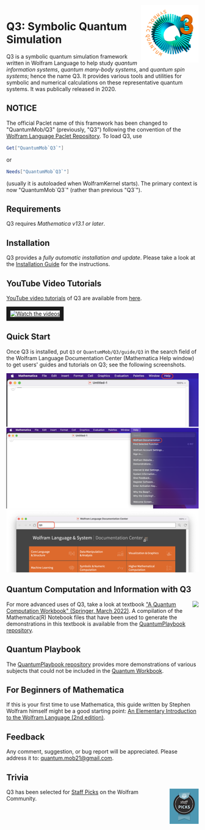 <a href="https://github.com/quantum-mob/Q3">
<img align="Right" src="Q3/Asset/Images/EmblemQ3S.png" width="30%"/>
</a>

# Q3: Symbolic Quantum Simulation

Q3 is a symbolic quantum simulation framework written in Wolfram Language to help study *quantum information systems*, *quantum many-body systems*, and *quantum spin systems*; hence the name Q3. It provides various tools and utilities for symbolic and numerical calculations on these representative quantum systems. It was publically released in 2020.

## NOTICE

The official Paclet name of this framework has been changed to "QuantumMob/Q3" (previously, "Q3") following the convention of the [Wolfram Language Paclet Repository](https://resources.wolframcloud.com/PacletRepository/). To load Q3, use 
```Mathematica
Get["QuantumMob`Q3`"]
```
or
```Mathematica
Needs["QuantumMob`Q3`"]
```
(usually it is autoloaded when WolframKernel starts).
The primary context is now "QuantumMob\`Q3\`" (rather than previous "Q3\`").


## Requirements

Q3 requires *Mathematica v13.1 or later*.


## Installation

Q3 provides a *fully automatic installation and update*. Please take a look at the [Installation Guide](./INSTALL.md) for the instructions.


## YouTube Video Tutorials

[YouTube video tutorials](https://youtube.com/playlist?list=PLO3EQ7RIEy-eW2hPiaPQ24VuVOZytyS5m&feature=shared) of Q3 are available from [here](https://youtube.com/playlist?list=PLO3EQ7RIEy-eW2hPiaPQ24VuVOZytyS5m&feature=shared).

<a href="https://www.youtube.com/@QuantumWorkforceCenter/videos" target="_blank">
<img src="http://img.youtube.com/vi/k2icqSdb0FA/mqdefault.jpg" alt="Watch the videos" width="360" border="10" />
</a>


## Quick Start

Once Q3 is installed, put `Q3` or `QuantumMob/Q3/guide/Q3` in the search field of the Wolfram Language Documentation Center (Mathematica Help window) to get users' guides and tutorials on Q3; see the following screenshots.

![Screenshot 1](Examples/Images/Help1.png?raw=true)
![Screenshot 2](Examples/Images/Help2.png?raw=true)
![Screenshot 3](Examples/Images/Help3.png?raw=true)


## Quantum Computation and Information with Q3

<a href="https://link.springer.com/book/9783030912130">
<img src="Asset/Images/QuantumWorkbookCover.jpg" align="right"
     alg="Quantum Workbook Cover"/>
</a>

For more advanced uses of Q3, take a look at textbook ["A Quantum Computation Workbook" (Springer, March 2022)](https://link.springer.com/book/9783030912130).
A compilation of the Mathematica(R) Notebook files that have been used to generate the demonstrations in this textbook is available from
the [QuantumPlaybook repository](https://github.com/quantum-mob/QuantumPlaybook).


## Quantum Playbook

The [QuantumPlaybook repository](https://github.com/quantum-mob/QuantumPlaybook) provides more demonstrations of various subjects that could not be included in the [Quantum Workbook](https://link.springer.com/book/9783030912130).


## For Beginners of Mathematica

If this is your first time to use Mathematica, this guide written by Stephen Wolfram himself might be a good starting point: [An Elementary Introduction to the Wolfram Language (2nd edition)](https://www.wolfram.com/language/elementary-introduction/2nd-ed/).


## Feedback

Any comment, suggestion, or bug report will be appreciated. Please address it to: [quantum.mob21@gmail.com](mailto:quantum.mob21@gmail.com).

## Trivia

<a href="https://community.wolfram.com/groups/-/m/t/3514978">
<img align="Right" src="Q3/Asset/Images/WolframCommunityStaffPicks.png" width="15%"/>
</a>

Q3 has been selected for [Staff Picks](https://community.wolfram.com/groups/-/m/t/3514978) on the Wolfram Community.


